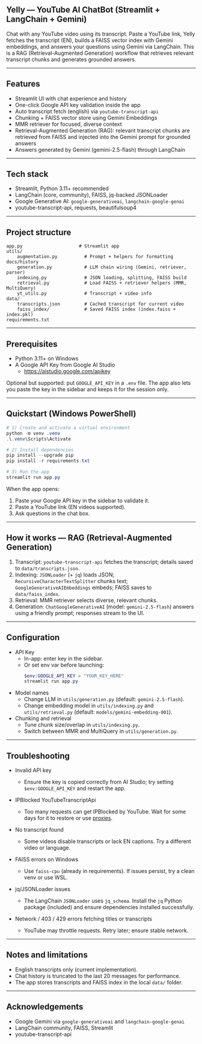 ## Yelly — YouTube AI ChatBot (Streamlit + LangChain + Gemini)

Chat with any YouTube video using its transcript. Paste a YouTube link, Yelly fetches the transcript (EN), builds a FAISS vector index with Gemini embeddings, and answers your questions using Gemini via LangChain. This is a RAG (Retrieval-Augmented Generation) workflow that retrieves relevant transcript chunks and generates grounded answers.

---

## Features

- Streamlit UI with chat experience and history
- One-click Google API key validation inside the app
- Auto transcript fetch (english) via `youtube-transcript-api`
- Chunking + FAISS vector store using Gemini Embeddings
- MMR retriever for focused, diverse context
- Retrieval-Augmented Generation (RAG): relevant transcript chunks are retrieved from FAISS and injected into the Gemini prompt for grounded answers
- Answers generated by Gemini (gemini-2.5-flash) through LangChain

---

## Tech stack

- Streamlit, Python 3.11+ recommended
- LangChain (core, community), FAISS, jq-backed JSONLoader
- Google Generative AI: `google-generativeai`, `langchain-google-genai`
- youtube-transcript-api, requests, beautifulsoup4

---

## Project structure

```
app.py                     # Streamlit app
utils/
	augmentation.py          # Prompt + helpers for formatting docs/history
	generation.py            # LLM chain wiring (Gemini, retriever, parser)
	indexing.py              # JSON loading, splitting, FAISS build
	retrieval.py             # Load FAISS + retriever helpers (MMR, MultiQuery)
	yt_utils.py              # Transcript + video info
data/
	transcripts.json         # Cached transcript for current video
	faiss_index/             # Saved FAISS index (index.faiss + index.pkl)
requirements.txt
```

---

## Prerequisites

- Python 3.11+ on Windows
- A Google API Key from Google AI Studio
	- https://aistudio.google.com/apikey

Optional but supported: put `GOOGLE_API_KEY` in a `.env` file. The app also lets you paste the key in the sidebar and keeps it for the session only.

---

## Quickstart (Windows PowerShell)

```powershell
# 1) Create and activate a virtual environment
python -m venv .venv
.\.venv\Scripts\Activate

# 2) Install dependencies
pip install --upgrade pip
pip install -r requirements.txt

# 3) Run the app
streamlit run app.py
```

When the app opens:
1. Paste your Google API key in the sidebar to validate it.
2. Paste a YouTube link (EN videos supported).
3. Ask questions in the chat box.

---

## How it works — RAG (Retrieval-Augmented Generation)

1. Transcript: `youtube-transcript-api` fetches the transcript; details saved to `data/transcripts.json`.
2. Indexing: `JSONLoader` (+ `jq`) loads JSON; `RecursiveCharacterTextSplitter` chunks text; `GoogleGenerativeAIEmbeddings` embeds; FAISS saves to `data/faiss_index`.
3. Retrieval: MMR retriever selects diverse, relevant chunks.
4. Generation: `ChatGoogleGenerativeAI` (model: `gemini-2.5-flash`) answers using a friendly prompt; responses stream to the UI.

---

## Configuration

- API Key
	- In-app: enter key in the sidebar.
	- Or set env var before launching:
		```powershell
		$env:GOOGLE_API_KEY = "YOUR_KEY_HERE"
		streamlit run app.py
		```
- Model names
	- Change LLM in `utils/generation.py` (default: `gemini-2.5-flash`).
	- Change embedding model in `utils/indexing.py` and `utils/retrieval.py` (default: `models/gemini-embedding-001`).
- Chunking and retrieval
	- Tune chunk size/overlap in `utils/indexing.py`.
	- Switch between MMR and MultiQuery in `utils/generation.py`.

---

## Troubleshooting

- Invalid API key
	- Ensure the key is copied correctly from AI Studio; try setting `$env:GOOGLE_API_KEY` and restart the app.

- IPBlocked YouTubeTranscriptApi
	- Too many requests can get IPBlocked by YouTube. Wait for some days for it to restore or use [proxies](https://github.com/jdepoix/youtube-transcript-api?tab=readme-ov-file#working-around-ip-bans-requestblocked-or-ipblocked-exception).

- No transcript found
	- Some videos disable transcripts or lack EN captions. Try a different video or language.

- FAISS errors on Windows
	- Use `faiss-cpu` (already in requirements). If issues persist, try a clean venv or use WSL.

- jq/JSONLoader issues
	- The LangChain `JSONLoader` uses `jq_schema`. Install the `jq` Python package (included) and ensure dependencies installed successfully.

- Network / 403 / 429 errors fetching titles or transcripts
	- YouTube may throttle requests. Retry later; ensure stable network.

---

## Notes and limitations

- English transcripts only (current implementation).
- Chat history is truncated to the last 20 messages for performance.
- The app stores transcripts and FAISS index in the local `data/` folder.

---

## Acknowledgements

- Google Gemini via `google-generativeai` and `langchain-google-genai`
- LangChain community, FAISS, Streamlit
- youtube-transcript-api
